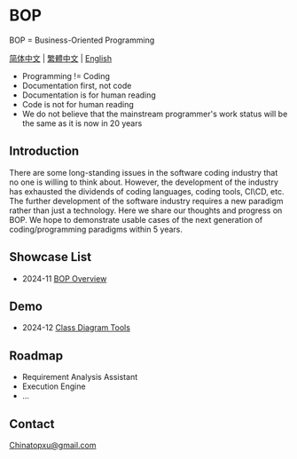 # BOP

BOP = Business-Oriented Programming

[简体中文](./zh-CN/README.md) | [繁體中文](./zh-TW/README.md) | [English](./en/README.md)

* Programming != Coding
* Documentation first, not code
* Documentation is for human reading
* Code is not for human reading
* We do not believe that the mainstream programmer's work status will be the same as it is now in 20 years

## Introduction

There are some long-standing issues in the software coding industry that no one is willing to think about. However, the development of the industry has exhausted the dividends of coding languages, coding tools, CI\CD, etc. The further development of the software industry requires a new paradigm rather than just a technology. Here we share our thoughts and progress on BOP. We hope to demonstrate usable cases of the next generation of coding/programming paradigms within 5 years.

## Showcase List

- 2024-11 [BOP Overview](./en/202411/BOPOverview/README.md)

## Demo

- 2024-12 [Class Diagram Tools](https://www.ba2ops.com/tools/class-diagram) 

## Roadmap

* Requirement Analysis Assistant
* Execution Engine
* ...

## Contact

Chinatopxu@gmail.com
